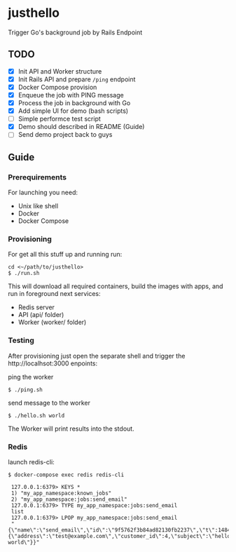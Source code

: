 # justhello
Trigger Go's background job by Rails Endpoint

## TODO

- [X] Init API and Worker structure
- [X] Init Rails API and prepare `/ping` endpoint
- [X] Docker Compose provision
- [X] Enqueue the job with PING message
- [X] Process the job in background with Go
- [X] Add simple UI for demo (bash scripts)
- [ ] Simple performce test script
- [X] Demo should described in README (Guide)
- [ ] Send demo project back to guys

## Guide

### Prerequirements

For launching you need:

- Unix like shell
- Docker
- Docker Compose

### Provisioning

For get all this stuff up and running run:

```
cd <~/path/to/justhello>
$ ./run.sh
```

This will download all required containers, build the images with apps,
and run in foreground next services:

- Redis server
- API (api/ folder)
- Worker (worker/ folder)

### Testing

After provisioning just open the separate shell and trigger the http://localhsot:3000 enpoints:

ping the worker

```
$ ./ping.sh
```


send message to the worker

```
$ ./hello.sh world
```

The Worker will print results into the stdout.

### Redis

launch redis-cli:

```
$ docker-compose exec redis redis-cli

 127.0.0.1:6379> KEYS *
 1) "my_app_namespace:known_jobs"
 2) "my_app_namespace:jobs:send_email"
 127.0.0.1:6379> TYPE my_app_namespace:jobs:send_email
 list
 127.0.0.1:6379> LPOP my_app_namespace:jobs:send_email
 "{\"name\":\"send_email\",\"id\":\"9f5762f3b84ad82130fb2237\",\"t\":1484004277,\"args\":{\"address\":\"test@example.com\",\"customer_id\":4,\"subject\":\"hello world\"}}"
```

